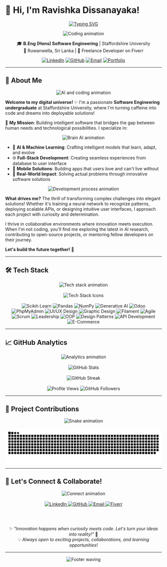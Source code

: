 # 👋 Hi, I'm Ravishka Dissanayaka!

<div align="center">
  
[![Typing SVG](https://readme-typing-svg.herokuapp.com?font=Fira+Code&weight=600&size=28&duration=3000&pause=1000&color=00D9FF&center=true&vCenter=true&width=600&lines=Software+Engineering+Undergraduate;AI+%26+ML+Enthusiast;Full-Stack+Developer;Creative+Problem+Solver;Building+Tomorrow's+Solutions)](https://git.io/typing-svg)

<img src="https://user-images.githubusercontent.com/74038190/225813708-98b745f2-7d22-48cf-9150-083f1b00d6c9.gif" width="500" alt="Coding animation" />

🎓 **B.Eng (Hons) Software Engineering** | Staffordshire University  
📍 Ruwanwella, Sri Lanka | 💼 Freelance Developer on Fiverr

[![LinkedIn](https://img.shields.io/badge/LinkedIn-0077B5?style=for-the-badge&logo=linkedin)](https://www.linkedin.com/in/ravishka-dissanayaka-630263281/) 
[![GitHub](https://img.shields.io/badge/GitHub-000?style=for-the-badge&logo=github)](https://github.com/RND036) 
[![Email](https://img.shields.io/badge/Email-D14836?style=for-the-badge&logo=gmail)](mailto:ravishkanimsara20@gmail.com) 
[![Portfolio](https://img.shields.io/badge/Portfolio-FF5722?style=for-the-badge&logo=firefox)](https://raviport.netlify.app)

</div>

---

## 🚀 About Me

<div align="center">
<img src="https://user-images.githubusercontent.com/74038190/212284158-e840e285-664b-44d7-b79b-e264b5e54825.gif" width="400" alt="AI and coding animation" />
</div>

**Welcome to my digital universe!** ✨ I'm a passionate **Software Engineering undergraduate** at Staffordshire University, where I'm turning caffeine into code and dreams into deployable solutions! 

🎯 **My Mission**: Building intelligent software that bridges the gap between human needs and technological possibilities. I specialize in:

<div align="center">
<img src="https://user-images.githubusercontent.com/74038190/212284100-561aa473-3905-4a80-b561-0d28506553ee.gif" width="150" alt="Brain AI animation" />
</div>

- 🧠 **AI & Machine Learning**: Crafting intelligent models that learn, adapt, and evolve
- 🌐 **Full-Stack Development**: Creating seamless experiences from database to user interface  
- 📱 **Mobile Solutions**: Building apps that users love and can't live without
- 🚀 **Real-World Impact**: Solving actual problems through innovative software solutions

<div align="center">
<img src="https://user-images.githubusercontent.com/74038190/212284087-bbe7e430-757e-4901-90bf-4cd2ce3e1852.gif" width="200" alt="Development process animation" />
</div>

**What drives me?** The thrill of transforming complex challenges into elegant solutions! Whether it's training a neural network to recognize patterns, deploying scalable APIs, or designing intuitive user interfaces, I approach each project with curiosity and determination.

I thrive in collaborative environments where innovation meets execution. When I'm not coding, you'll find me exploring the latest in AI research, contributing to open-source projects, or mentoring fellow developers on their journey.

**Let's build the future together!** 🌟

---

## 🛠️ Tech Stack

<div align="center">
<img src="https://user-images.githubusercontent.com/74038190/212257454-16e3712e-945a-4ca2-b238-408ad0bf87e6.gif" width="100" alt="Tech stack animation" />
<br><br>
<img src="https://skillicons.dev/icons?i=python,javascript,java,cs,c,php,kotlin,dart,html,css,react,angular,laravel,django,flutter,nodejs,bootstrap,tailwind,mysql,mongodb,postgresql,redis,fastapi,express,tensorflow,pytorch,opencv,docker,aws,git,github,nginx,figma,photoshop,xd,vscode,wordpress,postman&theme=dark" alt="Tech Stack Icons" />
<br><br>
<img src="https://img.shields.io/badge/Scikit--Learn-F7931E?style=for-the-badge&logo=scikit-learn&logoColor=white" alt="Scikit-Learn" />
<img src="https://img.shields.io/badge/Pandas-150458?style=for-the-badge&logo=pandas&logoColor=white" alt="Pandas" />
<img src="https://img.shields.io/badge/NumPy-013243?style=for-the-badge&logo=numpy&logoColor=white" alt="NumPy" />
<img src="https://img.shields.io/badge/Generative%20AI-FF6B6B?style=for-the-badge&logo=openai&logoColor=white" alt="Generative AI" />
<img src="https://img.shields.io/badge/Odoo-714B67?style=for-the-badge&logo=odoo&logoColor=white" alt="Odoo" />
<img src="https://img.shields.io/badge/PhpMyAdmin-6C78AF?style=for-the-badge&logo=phpmyadmin&logoColor=white" alt="PhpMyAdmin" />
<img src="https://img.shields.io/badge/UI%2FUX%20Design-FF7F50?style=for-the-badge&logo=adobe&logoColor=white" alt="UI/UX Design" />
<img src="https://img.shields.io/badge/Graphic%20Design-FF6B35?style=for-the-badge&logo=adobe-creative-cloud&logoColor=white" alt="Graphic Design" />
<img src="https://img.shields.io/badge/Filament-FFAA00?style=for-the-badge&logo=laravel&logoColor=white" alt="Filament" />
<img src="https://img.shields.io/badge/Agile-0052CC?style=for-the-badge&logo=agile&logoColor=white" alt="Agile" />
<img src="https://img.shields.io/badge/Scrum-6DB33F?style=for-the-badge&logo=scrum&logoColor=white" alt="Scrum" />
<img src="https://img.shields.io/badge/Team%20Leadership-FF6B6B?style=for-the-badge&logo=leadership&logoColor=white" alt="Leadership" />
<img src="https://img.shields.io/badge/OOP-4CAF50?style=for-the-badge&logo=code&logoColor=white" alt="OOP" />
<img src="https://img.shields.io/badge/Design%20Patterns-9C27B0?style=for-the-badge&logo=code&logoColor=white" alt="Design Patterns" />
<img src="https://img.shields.io/badge/API%20Development-FF5722?style=for-the-badge&logo=api&logoColor=white" alt="API Development" />
<img src="https://img.shields.io/badge/E--Commerce-00BCD4?style=for-the-badge&logo=shopify&logoColor=white" alt="E-Commerce" />
</div>

---

## 📈 GitHub Analytics

<div align="center">
<img src="https://user-images.githubusercontent.com/74038190/212257467-871d32b7-e401-42e8-a166-fcfd7baa4c6b.gif" width="100" alt="Analytics animation" />
<br><br>
<img src="https://github-readme-stats.vercel.app/api?username=RND036&show_icons=true&theme=radical&hide_border=true" alt="GitHub Stats" />
<br><br>
<img src="https://github-readme-streak-stats.herokuapp.com/?user=RND036&theme=radical&hide_border=true" alt="GitHub Streak" />
<br><br>
<img src="https://komarev.com/ghpvc/?username=RND036&label=Profile%20Views&color=0e75b6&style=flat" alt="Profile Views" />
<img src="https://img.shields.io/github/followers/RND036?label=Followers&style=social" alt="GitHub Followers" />
</div>

---

## 🐍 Project Contributions

<div align="center">
<img src="https://user-images.githubusercontent.com/74038190/212257460-738ff738-247f-4445-a718-cdd0ca76e2db.gif" width="100" alt="Snake animation" />
<br><br>
<img src="https://raw.githubusercontent.com/platane/snk/output/github-contribution-grid-snake-dark.svg" alt="Contribution Snake" />
</div>

---

## 🤝 Let's Connect & Collaborate!

<div align="center">
<img src="https://user-images.githubusercontent.com/74038190/212257465-7ce8d493-cac5-494e-982a-5a9deb852c4b.gif" width="100" alt="Connect animation" />
<br><br>

<a href="https://www.linkedin.com/in/ravishka-dissanayaka-630263281/" target="_blank" rel="noopener">
  <img alt="LinkedIn" src="https://img.shields.io/badge/LinkedIn-0077B5?style=for-the-badge&logo=linkedin&logoColor=white" />
</a>  
<a href="https://github.com/RND036" target="_blank" rel="noopener">
  <img alt="GitHub" src="https://img.shields.io/badge/GitHub-000000?style=for-the-badge&logo=github&logoColor=white" />
</a>  
<a href="mailto:ravishkanimsara20@gmail.com" target="_blank" rel="noopener">
  <img alt="Email" src="https://img.shields.io/badge/Email-D14836?style=for-the-badge&logo=gmail&logoColor=white" />
</a>  
<a href="#" target="_blank" rel="noopener">
  <img alt="Fiverr" src="https://img.shields.io/badge/Fiverr-1DBF73?style=for-the-badge&logo=fiverr&logoColor=white" />
</a>

<br><br>

✨ *"Innovation happens when curiosity meets code. Let's turn your ideas into reality!"* 🌟  
💡 *Always open to exciting projects, collaborations, and learning opportunities!*

</div>

---

<div align="center">
<img src="https://capsule-render.vercel.app/api?type=waving&color=gradient&height=120&section=footer&text=Thanks%20for%20visiting!&fontSize=30&fontColor=fff&animation=twinkling" alt="Footer waving" />
</div>
